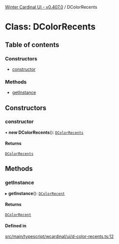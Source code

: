 [Winter Cardinal UI - v0.407.0](../index.md) / DColorRecents

# Class: DColorRecents

## Table of contents

### Constructors

- [constructor](DColorRecents.md#constructor)

### Methods

- [getInstance](DColorRecents.md#getinstance)

## Constructors

### constructor

• **new DColorRecents**(): [`DColorRecents`](DColorRecents.md)

#### Returns

[`DColorRecents`](DColorRecents.md)

## Methods

### getInstance

▸ **getInstance**(): [`DColorRecent`](DColorRecent.md)

#### Returns

[`DColorRecent`](DColorRecent.md)

#### Defined in

[src/main/typescript/wcardinal/ui/d-color-recents.ts:12](https://github.com/winter-cardinal/winter-cardinal-ui/blob/v0.407.0/src/main/typescript/wcardinal/ui/d-color-recents.ts#L12)
